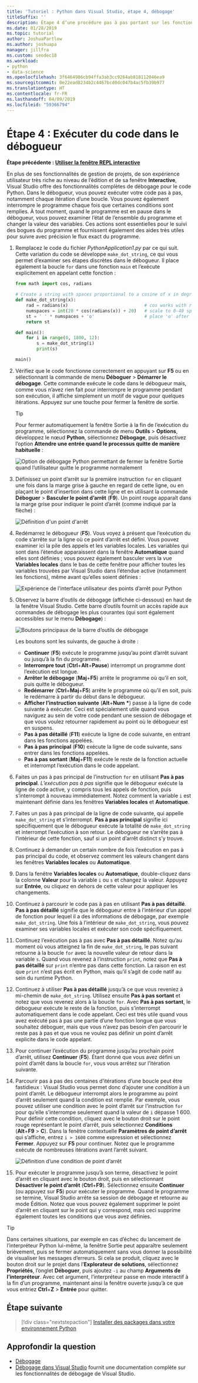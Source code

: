```yaml
---
title: 'Tutoriel : Python dans Visual Studio, étape 4, débogage'
titleSuffix: ''
description: Étape 4 d’une procédure pas à pas portant sur les fonctionnalités de Python dans Visual Studio qui explique comment exécuter le code Python dans le débogueur.
ms.date: 01/28/2019
ms.topic: tutorial
author: JoshuaPartlow
ms.author: joshuapa
manager: jillfra
ms.custom: seodec18
ms.workload:
- python
- data-science
ms.openlocfilehash: 3f6464986cb94ffa3ab3cc9264ab818112046ea9
ms.sourcegitcommit: 0e22ead8234b2c4467bcd0dc047b4ac5fb39b977
ms.translationtype: HT
ms.contentlocale: fr-FR
ms.lasthandoff: 04/09/2019
ms.locfileid: "59366794"
---
```

# <a name="step-4-run-code-in-the-debugger"></a>Étape 4 : Exécuter du code dans le débogueur

**Étape précédente : [Utiliser la fenêtre REPL interactive](tutorial-working-with-python-in-visual-studio-step-03-interactive-repl.md)**

En plus de ses fonctionnalités de gestion de projets, de son expérience utilisateur très riche au niveau de l’édition et de sa fenêtre **Interactive**, Visual Studio offre des fonctionnalités complètes de débogage pour le code Python. Dans le débogueur, vous pouvez exécuter votre code pas à pas, notamment chaque itération d’une boucle. Vous pouvez également interrompre le programme chaque fois que certaines conditions sont remplies. À tout moment, quand le programme est en pause dans le débogueur, vous pouvez examiner l’état de l’ensemble du programme et changer la valeur des variables. Ces actions sont essentielles pour le suivi des bogues du programme et fournissent également des aides très utiles pour suivre avec précision le flux exact du programme.

1. Remplacez le code du fichier *PythonApplication1.py* par ce qui suit. Cette variation du code se développe `make_dot_string`, ce qui vous permet d’examiner ses étapes discrètes dans le débogueur. Il place également la boucle `for` dans une fonction `main` et l’exécute explicitement en appelant cette fonction :

    ```python
    from math import cos, radians

    # Create a string with spaces proportional to a cosine of x in degrees
    def make_dot_string(x):
        rad = radians(x)                             # cos works with radians
        numspaces = int(20 * cos(radians(x)) + 20)   # scale to 0-40 spaces
        st = ' ' * numspaces + 'o'                   # place 'o' after the spaces
        return st

    def main():
        for i in range(0, 1800, 12):
            s = make_dot_string(i)
            print(s)

    main()
    ```

1. Vérifiez que le code fonctionne correctement en appuyant sur **F5** ou en sélectionnant la commande de menu **Déboguer** > **Démarrer le débogage**. Cette commande exécute le code dans le débogueur mais, comme vous n’avez rien fait pour interrompre le programme pendant son exécution, il affiche simplement un motif de vague pour quelques itérations. Appuyez sur une touche pour fermer la fenêtre de sortie.

    > [!Tip]
    > Pour fermer automatiquement la fenêtre Sortie à la fin de l’exécution du programme, sélectionnez la commande de menu **Outils** > **Options**, développez le nœud **Python**, sélectionnez **Débogage**, puis désactivez l’option **Attendre une entrée quand le processus quitte de manière habituelle** :
    >
    > ![Option de débogage Python permettant de fermer la fenêtre Sortie quand l’utilisateur quitte le programme normalement](media/vs-getting-started-python-22-debugging5.png)

1. Définissez un point d’arrêt sur la première instruction `for` en cliquant une fois dans la marge grise à gauche en regard de cette ligne, ou en plaçant le point d’insertion dans cette ligne et en utilisant la commande **Déboguer** > **Basculer le point d’arrêt** (**F9**). Un point rouge apparaît dans la marge grise pour indiquer le point d’arrêt (comme indiqué par la flèche) :

    ![Définition d'un point d'arrêt](media/vs-getting-started-python-18-debugging1.png)

1. Redémarrez le débogueur (**F5**). Vous voyez à présent que l’exécution du code s’arrête sur la ligne où ce point d’arrêt est défini. Vous pouvez examiner ici la pile des appels et les variables locales. Les variables qui sont dans l’étendue apparaissent dans la fenêtre **Automatique** quand elles sont définies ; vous pouvez également basculer vers la vue **Variables locales** dans le bas de cette fenêtre pour afficher toutes les variables trouvées par Visual Studio dans l’étendue active (notamment les fonctions), même avant qu’elles soient définies :

    ![Expérience de l’interface utilisateur des points d’arrêt pour Python](media/vs-getting-started-python-19-debugging2b.png)

1. Observez la barre d’outils de débogage (affichée ci-dessous) en haut de la fenêtre Visual Studio. Cette barre d’outils fournit un accès rapide aux commandes de débogage les plus courantes (qui sont également accessibles sur le menu **Débogage**) :

    ![Boutons principaux de la barre d’outils de débogage](media/vs-getting-started-python-20-debugging3.png)

    Les boutons sont les suivants, de gauche à droite :
    - **Continuer** (**F5**) exécute le programme jusqu’au point d’arrêt suivant ou jusqu’à la fin du programme.
    - **Interrompre tout** (**Ctrl**+**Alt**+**Pause**) interrompt un programme dont l’exécution est longue.
    - **Arrêter le débogage** (**Maj**+**F5**) arrête le programme où qu’il en soit, puis quitte le débogueur.
    - **Redémarrer** (**Ctrl**+**Maj**+**F5**) arrête le programme où qu’il en soit, puis le redémarre à partir du début dans le débogueur.
    - **Afficher l’instruction suivante** (**Alt**+**Num** **&#42;**) passe à la ligne de code suivante à exécuter. Ceci est spécialement utile quand vous naviguez au sein de votre code pendant une session de débogage et que vous voulez retourner rapidement au point où le débogueur est en suspens.
    - **Pas à pas détaillé** (**F11**) exécute la ligne de code suivante, en entrant dans les fonctions appelées.
    - **Pas à pas principal** (**F10**) exécute la ligne de code suivante, sans entrer dans les fonctions appelées.
    - **Pas à pas sortant** (**Maj**+**F11**) exécute le reste de la fonction actuelle et interrompt l’exécution dans le code appelant.

1. Faites un pas à pas principal de l’instruction `for` en utilisant **Pas à pas principal**. *L’exécution pas à pas* signifie que le débogueur exécute la ligne de code active, y compris tous les appels de fonction, puis s’interrompt à nouveau immédiatement. Notez comment la variable `i` est maintenant définie dans les fenêtres **Variables locales** et **Automatique**.

1. Faites un pas à pas principal de la ligne de code suivante, qui appelle `make_dot_string` et s’interrompt. **Pas à pas principal** signifie ici spécifiquement que le débogueur exécute la totalité de `make_dot_string` et interrompt l’exécution à son retour. Le débogueur ne s’arrête pas à l’intérieur de cette fonction, sauf si un point d’arrêt distinct s’y trouve.

1. Continuez à demander un certain nombre de fois l’exécution en pas à pas principal du code, et observez comment les valeurs changent dans les fenêtres **Variables locales** ou **Automatique**.

1. Dans la fenêtre **Variables locales** ou **Automatique**, double-cliquez dans la colonne **Valeur** pour la variable `i` ou `s` et changez la valeur. Appuyez sur **Entrée**, ou cliquez en dehors de cette valeur pour appliquer les changements.

1. Continuez à parcourir le code pas à pas en utilisant **Pas à pas détaillé**. **Pas à pas détaillé** signifie que le débogueur entre à l’intérieur d’un appel de fonction pour lequel il a des informations de débogage, par exemple `make_dot_string`. Une fois à l’intérieur de `make_dot_string`, vous pouvez examiner ses variables locales et exécuter son code spécifiquement.

1. Continuez l’exécution pas à pas avec **Pas à pas détaillé**. Notez qu’au moment où vous atteignez la fin de `make_dot_string`, le pas suivant retourne à la boucle `for` avec la nouvelle valeur de retour dans la variable `s`. Quand vous revenez à l’instruction `print`, notez que **Pas à pas détaillé** sur `print` n’entre pas dans cette fonction. La raison en est que `print` n’est pas écrit en Python, mais qu’il s’agit de code natif au sein du runtime Python.

1. Continuez à utiliser **Pas à pas détaillé** jusqu’à ce que vous reveniez à mi-chemin de `make_dot_string`. Utilisez ensuite **Pas à pas sortant** et notez que vous revenez alors à la boucle `for`. Avec **Pas à pas sortant**, le débogueur exécute le reste de la fonction, puis s’interrompt automatiquement dans le code appelant. Ceci est très utile quand vous avez exécuté pas à pas une partie d’une fonction longue que vous souhaitez déboguer, mais que vous n’avez pas besoin d’en parcourir le reste pas à pas et que vous ne voulez pas définir un point d’arrêt explicite dans le code appelant.

1. Pour continuer l’exécution du programme jusqu’au prochain point d’arrêt, utilisez **Continuer** (**F5**). Étant donné que vous avez défini un point d’arrêt dans la boucle `for`, vous vous arrêtez sur l’itération suivante.

1. Parcourir pas à pas des centaines d’itérations d’une boucle peut être fastidieux : Visual Studio vous permet donc d’ajouter une *condition* à un point d’arrêt. Le débogueur interrompt alors le programme au point d’arrêt seulement quand la condition est remplie. Par exemple, vous pouvez utiliser une condition avec le point d’arrêt sur l’instruction `for` pour qu’elle s’interrompe seulement quand la valeur de `i` dépasse 1 600. Pour définir cette condition, cliquez avec le bouton droit sur le point rouge représentant le point d’arrêt, puis sélectionnez **Conditions** (**Alt**+**F9** > **C**). Dans la fenêtre contextuelle **Paramètres de point d’arrêt** qui s’affiche, entrez `i > 1600` comme expression et sélectionnez **Fermer**. Appuyez sur **F5** pour continuer. Notez que le programme exécute de nombreuses itérations avant l’arrêt suivant.

    ![Définition d’une condition de point d’arrêt](media/vs-getting-started-python-21-debugging4.png)

1. Pour exécuter le programme jusqu’à son terme, désactivez le point d’arrêt en cliquant avec le bouton droit, puis en sélectionnant **Désactiver le point d’arrêt** (**Ctrl**+**F9**). Sélectionnez ensuite **Continuer** (ou appuyez sur **F5**) pour exécuter le programme. Quand le programme se termine, Visual Studio arrête sa session de débogage et retourne au mode Édition. Notez que vous pouvez également supprimer le point d’arrêt en cliquant sur le point qui y correspond, mais ceci supprime également toutes les conditions que vous avez définies.

> [!Tip]
> Dans certaines situations, par exemple en cas d’échec du lancement de l’interpréteur Python lui-même, la fenêtre Sortie peut apparaître seulement brièvement, puis se fermer automatiquement sans vous donner la possibilité de visualiser les messages d’erreurs. Si cela se produit, cliquez avec le bouton droit sur le projet dans l’**Explorateur de solutions**, sélectionnez **Propriétés**, l’onglet **Déboguer**, puis ajoutez `-i` au champ **Arguments de l’interpréteur**. Avec cet argument, l’interpréteur passe en mode interactif à la fin d’un programme, maintenant ainsi la fenêtre ouverte jusqu’à ce que vous entriez **Ctrl**+**Z** > **Entrée** pour quitter.

## <a name="next-step"></a>Étape suivante

> [!div class="nextstepaction"]
> [Installer des packages dans votre environnement Python](tutorial-working-with-python-in-visual-studio-step-05-installing-packages.md)

## <a name="go-deeper"></a>Approfondir la question

- [Débogage](debugging-python-in-visual-studio.md)
- [Débogage dans Visual Studio](../debugger/debugger-feature-tour.md) fournit une documentation complète sur les fonctionnalités de débogage de Visual Studio.
